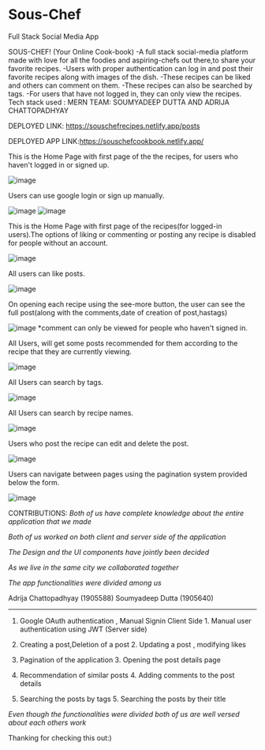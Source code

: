 # Sous-Chef
Full Stack Social Media App

SOUS-CHEF!
(Your Online Cook-book)
-A full stack social-media platform made with love for all the foodies and aspiring-chefs out there,to share your favorite recipes.
-Users with proper authentication can log in and post their favorite
recipes along with images of the dish.
-These recipes can be liked and others can comment on them.
-These recipes can also be searched by tags.
-For users that have not logged in, they can only view the recipes.
Tech stack used : MERN
TEAM: SOUMYADEEP DUTTA AND ADRIJA CHATTOPADHYAY

DEPLOYED LINK: https://souschefrecipes.netlify.app/posts

DEPLOYED APP LINK:https://souschefcookbook.netlify.app/

This is the Home Page with first page of the the recipes, for users who haven't logged in or signed up.

![image](https://user-images.githubusercontent.com/79828073/124432712-8bc5f400-dd8f-11eb-9484-c5250e2f2dd7.png)


Users can use google login or sign up manually.

![image](https://user-images.githubusercontent.com/79828073/124432533-5c16ec00-dd8f-11eb-9135-0e8152f7d5eb.png)
![image](https://user-images.githubusercontent.com/79828073/124432581-689b4480-dd8f-11eb-8ec9-b4b5752f8441.png)


This is the Home Page with first page of the recipes(for logged-in users).The options of liking or commenting or posting any recipe is disabled for people without an account.

![image](https://user-images.githubusercontent.com/79828073/124425449-30433880-dd86-11eb-957b-856d7feea1b6.png)

All users can like posts.

![image](https://user-images.githubusercontent.com/79828073/124431174-ac8d4a00-dd8d-11eb-8bea-debe413051f1.png)

On opening each recipe using the see-more button, the user can see the full post(along with the comments,date of creation of post,hastags)

![image](https://user-images.githubusercontent.com/79828073/124427371-ef98ee80-dd88-11eb-82d3-6f4d922467a3.png)
*comment can only be viewed for people who haven't signed in.

All Users, will get some posts recommended for them according to the recipe that they are currently viewing.

![image](https://user-images.githubusercontent.com/79828073/124430508-e14cd180-dd8c-11eb-932b-caa614a963e7.png)

All Users can search by tags.

![image](https://user-images.githubusercontent.com/79828073/124430742-2ec93e80-dd8d-11eb-88f3-7537dce3fffd.png)

All Users can search by recipe names.

![image](https://user-images.githubusercontent.com/79828073/124430788-3c7ec400-dd8d-11eb-9c92-0e9abd45b211.png)

Users who post the recipe can edit and delete the post.

![image](https://user-images.githubusercontent.com/79828073/124430871-54564800-dd8d-11eb-97fa-7c443479d7c3.png)

Users can navigate between pages using the pagination system provided below the form.

![image](https://user-images.githubusercontent.com/79828073/124431820-861bde80-dd8e-11eb-8012-fa4c1132a697.png)


CONTRIBUTIONS:
*Both of us have complete knowledge about the entire application that we made*

*Both of us worked on both client and server side of the application*

*The Design and the UI components have jointly been decided*

*As we live in the same city we collaborated together*

*The app functionalities were divided among us*

Adrija Chattopadhyay  (1905588)                                          Soumyadeep Dutta      (1905640)
------------------------------                                           --------------------------------
1. Google OAuth authentication , Manual Signin Client Side              1. Manual user authentication using JWT (Server side)

2. Creating a post,Deletion of a post                                   2. Updating a post , modifying likes

3. Pagination of the application                                        3. Opening the post details page

4. Recommendation of similar posts                                      4. Adding comments to the post details

5. Searching the posts by tags                                          5. Searching the posts by their title



*Even though the functionalities were divided both of us are well versed about each others work*


Thanking for checking this out:)







